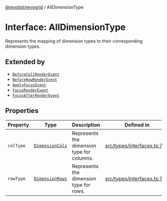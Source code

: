 [@revolist/revogrid](README.md) / AllDimensionType

# Interface: AllDimensionType

Represents the mapping of dimension types to their corresponding dimension types.

## Extended by

- [`BeforeCellRenderEvent`](Interface.BeforeCellRenderEvent.md)
- [`BeforeRowRenderEvent`](Interface.BeforeRowRenderEvent.md)
- [`ApplyFocusEvent`](Interface.ApplyFocusEvent.md)
- [`FocusRenderEvent`](Interface.FocusRenderEvent.md)
- [`FocusAfterRenderEvent`](Interface.FocusAfterRenderEvent.md)

## Properties

| Property | Type | Description | Defined in |
| ------ | ------ | ------ | ------ |
| `colType` | [`DimensionCols`](TypeAlias.DimensionCols.md) | Represents the dimension type for columns. | [src/types/interfaces.ts:756](https://github.com/revolist/revogrid/blob/e3c4d102f429c82d34023490b300d210ef8d9573/src/types/interfaces.ts#L756) |
| `rowType` | [`DimensionRows`](TypeAlias.DimensionRows.md) | Represents the dimension type for rows. | [src/types/interfaces.ts:751](https://github.com/revolist/revogrid/blob/e3c4d102f429c82d34023490b300d210ef8d9573/src/types/interfaces.ts#L751) |

